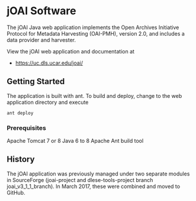 # jOAI Software

The jOAI Java web application implements the Open Archives Initiative Protocol for Metadata Harvesting (OAI-PMH), version 2.0,
and includes a data provider and harvester.

View the jOAI web application and documentation at
- https://uc.dls.ucar.edu/joai/

## Getting Started

The application is built with ant. To build and deploy, change to the web application directory and execute  

```
ant deploy
```

### Prerequisites

Apache Tomcat 7 or 8
Java 6 to 8
Apache Ant build tool


## History

The jOAI application was previously managed under two separate modules in SourceForge 
(joai-project and dlese-tools-project branch joai_v3_1_1_branch).
In March 2017, these were combined and moved to GitHub.

